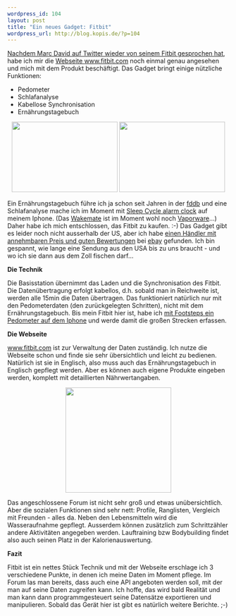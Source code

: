 ```yaml
--- 
wordpress_id: 104
layout: post
title: "Ein neues Gadget: Fitbit"
wordpress_url: http://blog.kopis.de/?p=104
---
```

<a href="http://twitter.com/marc_david/status/14777311762">Nachdem Marc David auf Twitter wieder von seinem Fitbit gesprochen hat</a>, habe ich mir die <a href="http://www.fitbit.com">Webseite www.fitbit.com</a> noch einmal genau angesehen und mich mit dem Produkt beschäftigt. Das Gadget bringt einige nützliche Funktionen:
<ul>
	<li>Pedometer</li>
	<li>Schlafanalyse</li>
	<li>Kabellose Synchronisation</li>
	<li>Ernährungstagebuch</li>
</ul>
<p style="text-align: center;"><img src="http://posterous.com/getfile/files.posterous.com/import-rzzc/oowAfmHIDfknnoCbImvlqyuDqjkxfuibxfzhfaaugvxEdmznuGyikGbanAfq/media_httpfarm5static_EBqzw.jpg.scaled500.jpg" alt="" width="240" height="160" />
<img src="http://posterous.com/getfile/files.posterous.com/import-rzzc/sdszdaswEeHdpirJcpwzjqyhvIkAolDmtiIGdsDHIBwxEfCFndcajpJHCdtv/media_httpfarm5static_qkvxx.jpg.scaled500.jpg" alt="" width="240" height="160" /></p>
Ein Ernährungstagebuch führe ich ja schon seit Jahren in der <a href="http://fddb.info">fddb</a> und eine Schlafanalyse mache ich im Moment mit <a href="http://itunes.apple.com/de/app/sleep-cycle-alarm-clock/id320606217?mt=8">Sleep Cycle alarm clock</a> auf meinem Iphone. (Das <a href="http://wakemate.com">Wakemate</a> ist im Moment wohl noch <a href="http://de.wikipedia.org/wiki/Vaporware">Vaporware</a>...) Daher habe ich mich entschlossen, das Fitbit zu kaufen. :-) Das Gadget gibt es leider noch nicht ausserhalb der US, aber ich habe <a href="http://myworld.ebay.de/wileysprockett/">einen Händler mit annehmbaren Preis und guten Bewertungen</a> bei <a href="http://www.ebay.de">ebay</a> gefunden. Ich bin gespannt, wie lange eine Sendung aus den USA bis zu uns braucht - und wo ich sie dann aus dem Zoll fischen darf...

<strong>Die Technik</strong>

Die Basisstation übernimmt das Laden und die Synchronisation des Fitbit. Die Datenübertragung erfolgt kabellos, d.h. sobald man in Reichweite ist, werden alle 15min die Daten übertragen. Das funktioniert natürlich nur mit den Pedometerdaten (den zurückgelegten Schritten), nicht mit dem Ernährungstagebuch. Bis mein Fitbit hier ist, habe ich <a href="http://itunes.apple.com/de/app/footsteps-pedometer/id329766980?mt=8">mit Footsteps ein Pedometer auf dem Iphone</a> und werde damit die großen Strecken erfassen.

<strong>Die Webseite</strong>

<a href="http://www.fitbit.com">www.fitbit.com</a> ist zur Verwaltung der Daten zuständig. Ich nutze die Webseite schon und finde sie sehr übersichtlich und leicht zu bedienen. Natürlich ist sie in Englisch, also muss auch das Ernährungstagebuch in Englisch gepflegt werden. Aber es können auch eigene Produkte eingeben werden, komplett mit detaillierten Nährwertangaben.
<p style="text-align: center;"><img src="http://posterous.com/getfile/files.posterous.com/import-rzzc/iyaqcIwCsFvxIwfaclECeFbkuEcEbpBeJayJGljxkBlFbxJfsFafFBCclonx/media_httpfarm5static_dJcAw.jpg.scaled500.jpg" alt="" width="240" height="239" /></p>
Das angeschlossene Forum ist nicht sehr groß und etwas unübersichtlich. Aber die sozialen Funktionen sind sehr nett: Profile, Ranglisten, Vergleich mit Freunden - alles da.  Neben den Lebensmitteln wird die Wasseraufnahme gepflegt. Ausserdem können zusätzlich zum Schrittzähler andere Aktivitäten angegeben werden. Lauftraining bzw Bodybuilding findet also auch seinen Platz in der Kalorienauswertung.

<strong>Fazit</strong>

Fitbit ist ein nettes Stück Technik und mit der Webseite erschlage ich 3 verschiedene Punkte, in denen ich meine Daten im Moment pflege. Im Forum las man bereits, dass auch eine API angeboten werden soll, mit der man auf seine Daten zugreifen kann. Ich hoffe, das wird bald Realität und man kann dann programmgesteuert seine Datensätze exportieren und manipulieren.  Sobald das Gerät hier ist gibt es natürlich weitere Berichte. ;-)
